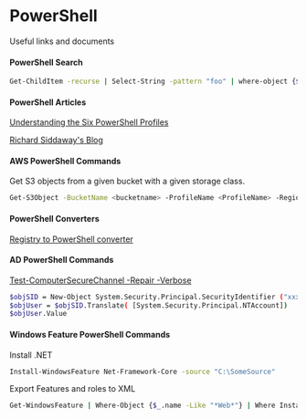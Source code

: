 # PowerShell
Useful links and documents

#### PowerShell Search
```sh
Get-ChildItem -recurse | Select-String -pattern "foo" | where-object {$_.path -like '*.txt*'} | group path | select name
```

#### PowerShell Articles

[Understanding the Six PowerShell Profiles](https://devblogs.microsoft.com/scripting/understanding-the-six-powershell-profiles/)

[Richard Siddaway's Blog](https://richardspowershellblog.wordpress.com/)

#### AWS PowerShell Commands

Get S3 objects from a given bucket with a given storage class.

```sh
Get-S3Object -BucketName <bucketname> -ProfileName <ProfileName> -Region <Region>  | Where-Object {$_.StorageClass -eq "GLACIER"}
```

#### PowerShell Converters

[Registry to PowerShell converter](https://reg2ps.azurewebsites.net/)

#### AD PowerShell Commands

[Test-ComputerSecureChannel -Repair -Verbose](https://docs.microsoft.com/en-us/powershell/module/microsoft.powershell.management/test-computersecurechannel?view=powershell-5.1)

```sh
$objSID = New-Object System.Security.Principal.SecurityIdentifier ("xxxxxxxxx")
$objUser = $objSID.Translate( [System.Security.Principal.NTAccount])
$objUser.Value 
```

#### Windows Feature PowerShell Commands

Install .NET

```sh
Install-WindowsFeature Net-Framework-Core -source "C:\SomeSource"
```

Export Features and roles to XML

```sh
Get-WindowsFeature | Where-Object {$_.name -Like "*Web*"} | Where Installed | Export-Clixml C:\TEMP\InstalledRoles.xml
```
